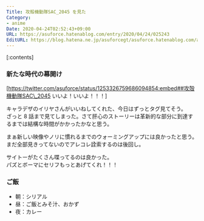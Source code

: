 ```yaml
---
Title: 攻殻機動隊SAC_2045 を見た
Category:
- anime
Date: 2020-04-24T02:52:43+09:00
URL: https://asuforce.hatenablog.com/entry/2020/04/24/025243
EditURL: https://blog.hatena.ne.jp/asuforcegt/asuforce.hatenablog.com/atom/entry/26006613555239390
---
```


[:contents]

###  新たな時代の幕開け

[https://twitter.com/asuforce/status/1253326759686094854:embed##攻殻機動隊SAC\_2045 いいよ！いいよ！！！]

キャラデザのイリヤさんがいいねしてくれた、今日はずっとタグ見てそう。  
ざっと 8 話まで見てしまった。さて肝心のストーリーは革新的な部分に到達するまでは結構な時間がかかったかなと思う。

まぁ新しい映像やノリに慣れるまでのウォーミングアップには良かったと思う。  
まだ全部見きってないのでアレコレ詮索するのは後回し。

サイトーがたくさん喋ってるのは良かった。  
パズとボーマにセリフもっとあげてくれ！！！

### ご飯

- 朝：シリアル
- 昼：ご飯とみそ汁、おかず
- 夜：カレー
